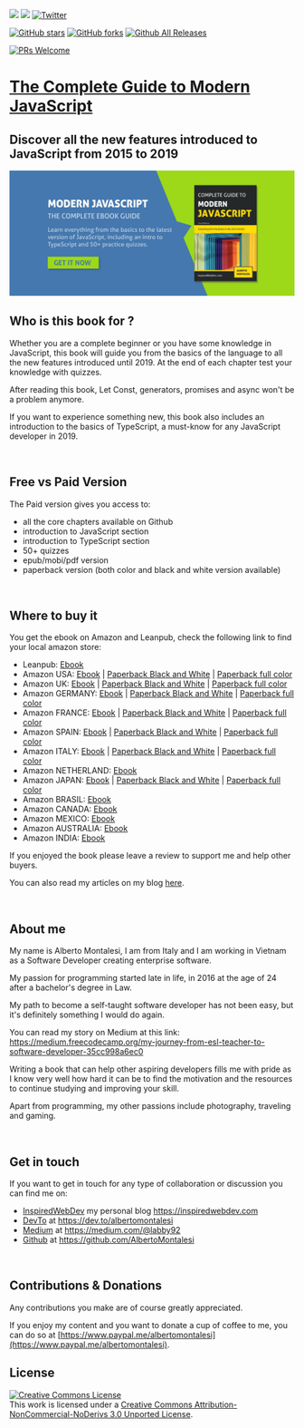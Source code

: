 [![](https://img.shields.io/badge/Donate-PayPal-blue.svg)](https://www.paypal.me/albertomontalesi)
[![](https://img.shields.io/badge/Follow-Medium-green.svg)](https://medium.com/@labby92)
[![Twitter](https://img.shields.io/twitter/url/https/github.com/AlbertoMontalesi/JavaScript-es6-and-beyond-ebook.svg?style=social)](https://twitter.com/intent/tweet?text=Wow:&url=https%3A%2F%2Fgithub.com%2FAlbertoMontalesi%2FJavaScript-es6-and-beyond-ebook)

[![GitHub stars](https://img.shields.io/github/stars/AlbertoMontalesi/JavaScript-es6-and-beyond-ebook.svg)](https://github.com/AlbertoMontalesi/JavaScript-es6-and-beyond-ebook/stargazers)
[![GitHub forks](https://img.shields.io/github/forks/AlbertoMontalesi/JavaScript-es6-and-beyond-ebook.svg)](https://github.com/AlbertoMontalesi/JavaScript-es6-and-beyond-ebook/network)
[![Github All Releases](https://img.shields.io/github/downloads/AlbertoMontalesi/JavaScript-es6-and-beyond-ebook/total.svg)](https://github.com/AlbertoMontalesi/JavaScript-es6-and-beyond-ebook)

[![PRs Welcome](https://img.shields.io/badge/PRs-welcome-brightgreen.svg?style=flat-square)](https://github.com/AlbertoMontalesi/JavaScript-es6-and-beyond-ebook/pulls)

# [The Complete Guide to Modern JavaScript ](http://bit.ly/2VV2LbX)

## Discover all the new features introduced to JavaScript from 2015 to 2019

[![book-cover](/assets/banner.jpg)](http://bit.ly/2VV2LbX)

## Who is this book for ?

Whether you are a complete beginner or you have some knowledge in JavaScript, this book will guide you from the basics of the language to all the new features introduced until 2019. At the end of each chapter test your knowledge with quizzes.

After reading this book, Let Const, generators, promises and async won't be a problem anymore.

If you want to experience something new, this book also includes an introduction to the basics of TypeScript, a must-know for any JavaScript developer in 2019.

&nbsp;

## Free vs Paid Version

The Paid version gives you access to:

- all the core chapters available on Github
- introduction to JavaScript section
- introduction to TypeScript section
- 50+ quizzes
- epub/mobi/pdf version
- paperback version (both color and black and white version available)

&nbsp;

## Where to buy it

You get the ebook on Amazon and Leanpub, check the following link to find your local amazon store:

- Leanpub: [Ebook](https://leanpub.com/thecompleteguidetomodernjavascript2019)
- Amazon USA: [Ebook](https://www.amazon.com/dp/B07S2M3FVV) | [Paperback Black and White](https://www.amazon.com/dp/1080031294) | [Paperback full color](https://www.amazon.com/dp/1099295688)
- Amazon UK: [Ebook](https://www.amazon.co.uk/dp/B07S2M3FVV) | [Paperback Black and White](https://www.amazon.co.uk/dp/1080031294) | [Paperback full color](https://www.amazon.co.uk/dp/1099295688)
- Amazon GERMANY: [Ebook](https://www.amazon.de/dp/B07S2M3FVV) | [Paperback Black and White](https://www.amazon.de/dp/1080031294) | [Paperback full color](https://www.amazon.de/dp/1099295688)
- Amazon FRANCE: [Ebook](https://www.amazon.fr/dp/B07S2M3FVV) | [Paperback Black and White](https://www.amazon.fr/dp/1080031294) | [Paperback full color](https://www.amazon.fr/dp/1099295688)
- Amazon SPAIN: [Ebook](https://www.amazon.es/dp/B07S2M3FVV) | [Paperback Black and White](https://www.amazon.es/dp/1080031294) | [Paperback full color](https://www.amazon.es/dp/1099295688)
- Amazon ITALY: [Ebook](https://www.amazon.it/dp/B07S2M3FVV) | [Paperback Black and White](https://www.amazon.it/dp/1080031294) | [Paperback full color](https://www.amazon.it/dp/1099295688)
- Amazon NETHERLAND: [Ebook](https://www.amazon.nl/dp/B07S2M3FVV)
- Amazon JAPAN: [Ebook](https://www.amazon.co.jp/dp/B07S2M3FVV) | [Paperback Black and White](https://www.amazon.co.jp/dp/1080031294) | [Paperback full color](https://www.amazon.co.jp/dp/1099295688)
- Amazon BRASIL: [Ebook](https://www.amazon.com.br/dp/B07S2M3FVV)
- Amazon CANADA: [Ebook](https://www.amazon.ca/dp/B07S2M3FVV)
- Amazon MEXICO: [Ebook](https://www.amazon.com.mx/dp/B07S2M3FVV)
- Amazon AUSTRALIA: [Ebook](https://www.amazon.com.au/dp/B07S2M3FVV)
- Amazon INDIA: [Ebook](https://www.amazon.in/dp/B07S2M3FVV)

If you enjoyed the book please leave a review to support me and help other buyers.

You can also read my articles on my blog [here](https://www.inspiredwebdev.com/).

&nbsp;

## About me

My name is Alberto Montalesi, I am from Italy and I am working in Vietnam as a Software Developer creating enterprise software.

My passion for programming started late in life, in 2016 at the age of 24 after a bachelor's degree in Law.

My path to become a self-taught software developer has not been easy, but it's definitely something I would do again.

You can read my story on Medium at this link: https://medium.freecodecamp.org/my-journey-from-esl-teacher-to-software-developer-35cc998a6ec0

Writing a book that can help other aspiring developers fills me with pride as I know very well how hard it can be to find the motivation and the resources to continue studying and improving your skill.

Apart from programming, my other passions include photography, traveling and gaming.

&nbsp;

## Get in touch

If you want to get in touch for any type of collaboration or discussion you can find me on:

- [InspiredWebDev](https://inspiredwebdev.com) my personal blog https://inspiredwebdev.com
- [DevTo](https://dev.to/albertomontalesi) at https://dev.to/albertomontalesi
- [Medium](https://medium.com/@labby92) at https://medium.com/@labby92
- [Github](https://github.com/AlbertoMontalesi) at https://github.com/AlbertoMontalesi
  
&nbsp;

## Contributions & Donations

Any contributions you make are of course greatly appreciated.

If you enjoy my content and you want to donate a cup of coffee to me, you can do so at [https://www.paypal.me/albertomontalesi](https://www.paypal.me/albertomontalesi).

## License

<a rel="license" href="http://creativecommons.org/licenses/by-nc-nd/3.0/"><img alt="Creative Commons License" style="border-width:0" src="https://i.creativecommons.org/l/by-nc-nd/3.0/88x31.png" /></a><br />This work is licensed under a <a rel="license" href="http://creativecommons.org/licenses/by-nc-nd/3.0/">Creative Commons Attribution-NonCommercial-NoDerivs 3.0 Unported License</a>.
